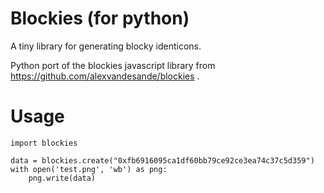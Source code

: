 # Blockies (for python)

A tiny library for generating blocky identicons.

Python port of the blockies javascript library from https://github.com/alexvandesande/blockies .

# Usage

```
import blockies

data = blockies.create("0xfb6916095ca1df60bb79ce92ce3ea74c37c5d359")
with open('test.png', 'wb') as png:
    png.write(data)
```
